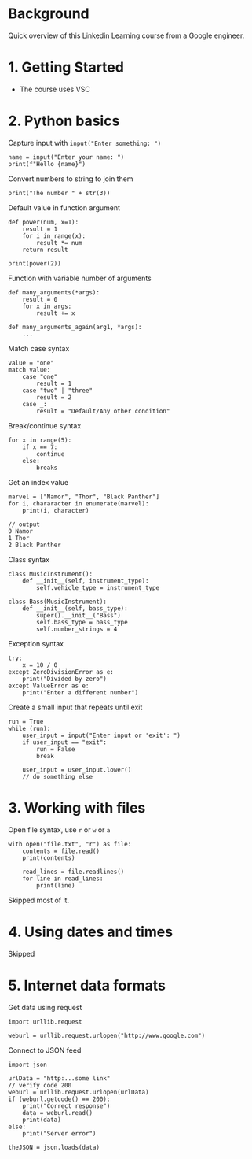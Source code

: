 # Background

Quick overview of this Linkedin Learning course from a Google engineer.

# 1. Getting Started

* The course uses VSC

# 2. Python basics

Capture input with `input("Enter something: ")`

    name = input("Enter your name: ")
    print(f"Hello {name}")

Convert numbers to string to join them

    print("The number " + str(3))

Default value in function argument

    def power(num, x=1):
        result = 1
        for i in range(x):
            result *= num
        return result

    print(power(2))

Function with variable number of arguments

    def many_arguments(*args):
        result = 0
        for x in args:
            result += x

    def many_arguments_again(arg1, *args):
        ...

Match case syntax

    value = "one"
    match value:
        case "one"
            result = 1
        case "two" | "three"
            result = 2
        case _:
            result = "Default/Any other condition"

Break/continue syntax

    for x in range(5):
        if x == 7:
            continue
        else:
            breaks

Get an index value

    marvel = ["Namor", "Thor", "Black Panther"]
    for i, chararacter in enumerate(marvel):
        print(i, character)

    // output
    0 Namor
    1 Thor
    2 Black Panther

Class syntax

    class MusicInstrument():
        def __init__(self, instrument_type):
            self.vehicle_type = instrument_type

    class Bass(MusicInstrument):
        def __init__(self, bass_type):
            super().__init__("Bass")
            self.bass_type = bass_type
            self.number_strings = 4

Exception syntax

    try:
        x = 10 / 0
    except ZeroDivisionError as e:
        print("Divided by zero")
    except ValueError as e:
        print("Enter a different number")

Create a small input that repeats until exit

    run = True
    while (run):
        user_input = input("Enter input or 'exit': ")
        if user_input == "exit":
            run = False
            break

        user_input = user_input.lower()
        // do something else

# 3. Working with files

Open file syntax, use `r` or `w` or `a`

    with open("file.txt", "r") as file:
        contents = file.read()
        print(contents)

        read_lines = file.readlines()
        for line in read_lines:
            print(line)

Skipped most of it.

# 4. Using dates and times

Skipped

# 5. Internet data formats

Get data using request

    import urllib.request

    weburl = urllib.request.urlopen("http://www.google.com")

Connect to JSON feed

    import json

    urlData = "http:...some link"
    // verify code 200
    weburl = urllib.request.urlopen(urlData)
    if (weburl.getcode() == 200):
        print("Correct response")
        data = weburl.read()
        print(data)
    else:
        print("Server error")

    theJSON = json.loads(data)
